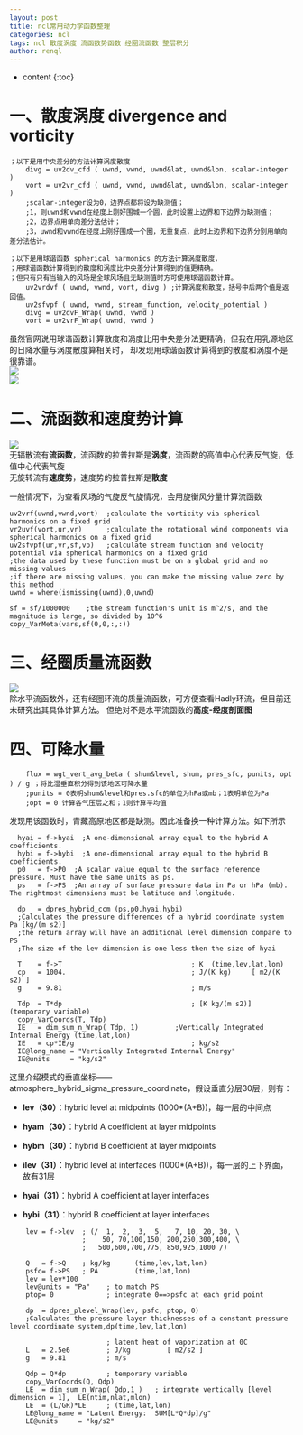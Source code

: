 ```yaml
---
layout: post
title: ncl常用动力学函数整理
categories: ncl
tags: ncl 散度涡度 流函数势函数 经圈流函数 整层积分
author: renql
---
```


* content
{:toc}

# 一、散度涡度 divergence and vorticity #
```
；以下是用中央差分的方法计算涡度散度
	divg = uv2dv_cfd ( uwnd, vwnd, uwnd&lat, uwnd&lon, scalar-integer )
	vort = uv2vr_cfd ( uwnd, vwnd, uwnd&lat, uwnd&lon, scalar-integer )
	;scalar-integer设为0，边界点都将设为缺测值；
	;1，则uwnd和vwnd在经度上刚好围城一个圆，此时设置上边界和下边界为缺测值；
	;2，边界点用单向差分法估计；
	;3，uwnd和vwnd在经度上刚好围成一个圈，无重复点，此时上边界和下边界分别用单向差分法估计。
	
；以下是用球谐函数 spherical harmonics 的方法计算涡度散度，  
；用球谐函数计算得到的散度和涡度比中央差分计算得到的值更精确。  
；但只有只有当输入的风场是全球风场且无缺测值时方可使用球谐函数计算。  
	uv2vrdvf ( uwnd, vwnd, vort, divg ) ;计算涡度和散度，括号中后两个值是返回值。  
	uv2sfvpf ( uwnd, vwnd, stream_function, velocity_potential )   
	divg = uv2dvF_Wrap( uwnd, vwnd )
	vort = uv2vrF_Wrap( uwnd, vwnd )
``` 




虽然官网说用球谐函数计算散度和涡度比用中央差分法更精确，但我在用乳源地区的日降水量与涡度散度算相关时，
却发现用球谐函数计算得到的散度和涡度不是很靠谱。  
![](http://wx3.sinaimg.cn/large/006APL3qgy1fosp01jvhkj31j60t14qp.jpg)  
![](http://wx3.sinaimg.cn/large/006APL3qgy1fosp033kxoj31j60ub4qp.jpg)  

# 二、流函数和速度势计算 #  
![](http://wx4.sinaimg.cn/large/006fa9Xlgy1g19omn0hncj30ou0huwka.jpg)   
无辐散流有**流函数**，流函数的拉普拉斯是**涡度**，流函数的高值中心代表反气旋，低值中心代表气旋    
无旋转流有**速度势**，速度势的拉普拉斯是**散度**

一般情况下，为查看风场的气旋反气旋情况，会用旋衡风分量计算流函数   
```
uv2vrf(uwnd,vwnd,vort)  ;calculate the vorticity via spherical harmonics on a fixed grid   
vr2uvf(vort,ur,vr)      ;calculate the rotational wind components via spherical harmonics on a fixed grid    
uv2sfvpf(ur,vr,sf,vp)   ;calculate stream function and velocity potential via spherical harmonics on a fixed grid
;the data used by these function must be on a global grid and no missing values    
;if there are missing values, you can make the missing value zero by this method
uwnd = where(ismissing(uwnd),0,uwnd)

sf = sf/1000000    ;the stream function's unit is m^2/s, and the magnitude is large, so divided by 10^6
copy_VarMeta(vars,sf(0,0,:,:))
```   

# 三、经圈质量流函数 #  
![](https://image2.slideserve.com/4148663/slide12-n.jpg)    
除水平流函数外，还有经圈环流的质量流函数，可方便查看Hadly环流，但目前还未研究出其具体计算方法。
但绝对不是水平流函数的**高度-经度剖面图**


# 四、可降水量 #
```
	flux = wgt_vert_avg_beta ( shum&level, shum, pres_sfc, punits, opt ) / g ；将比湿垂直积分得到该地区可降水量
	;punits = 0表明shum&level和pres.sfc的单位为hPa或mb；1表明单位为Pa
	;opt = 0 计算各气压层之和；1则计算平均值
```
发现用该函数时，青藏高原地区都是缺测。因此准备换一种计算方法。如下所示

```
  hyai = f->hyai  ;A one-dimensional array equal to the hybrid A coefficients.
  hybi = f->hybi  ;A one-dimensional array equal to the hybrid B coefficients.
  p0   = f->P0  ;A scalar value equal to the surface reference pressure. Must have the same units as ps.
  ps   = f->PS  ;An array of surface pressure data in Pa or hPa (mb). The rightmost dimensions must be latitude and longitude.
  
  dp   = dpres_hybrid_ccm (ps,p0,hyai,hybi)  
  ;Calculates the pressure differences of a hybrid coordinate system Pa [kg/(m s2)]   
  ;the return array will have an additional level dimension compare to PS  
  ;The size of the lev dimension is one less then the size of hyai

  T    = f->T                                ; K  (time,lev,lat,lon)
  cp   = 1004.                               ; J/(K kg)     [ m2/(K s2) ]
  g    = 9.81                                ; m/s
  
  Tdp  = T*dp                                ; [K kg/(m s2)]   (temporary variable)
  copy_VarCoords(T, Tdp)
  IE   = dim_sum_n_Wrap( Tdp, 1) 	     ;Vertically Integrated Internal Energy (time,lat,lon)
  IE   = cp*IE/g                             ; kg/s2  
  IE@long_name = "Vertically Integrated Internal Energy"
  IE@units     = "kg/s2"
```

这里介绍模式的垂直坐标——atmosphere_hybrid_sigma_pressure_coordinate，假设垂直分层30层，则有：  

- **lev（30）**：hybrid level at midpoints (1000*(A+B))，每一层的中间点  
- **hyam（30）**：hybrid A coefficient at layer midpoints   
- **hybm（30）**：hybrid B coefficient at layer midpoints   

- **ilev（31）**：hybrid level at interfaces (1000*(A+B))，每一层的上下界面，故有31层   
- **hyai（31）**：hybrid A coefficient at layer interfaces   
- **hybi（31）**：hybrid B coefficient at layer interfaces   


```
    lev = f->lev  ; (/  1,  2,  3,  5,   7, 10, 20, 30, \
                  ;    50, 70,100,150, 200,250,300,400, \
                  ;   500,600,700,775, 850,925,1000 /)

    Q   = f->Q    ; kg/kg      (time,lev,lat,lon)
    psfc= f->PS   ; PA         (time,lat,lon)
    lev = lev*100
    lev@units = "Pa"    ; to match PS
    ptop= 0             ; integrate 0==>psfc at each grid point

    dp  = dpres_plevel_Wrap(lev, psfc, ptop, 0) 
    ;Calculates the pressure layer thicknesses of a constant pressure level coordinate system,dp(time,lev,lat,lon)
    
                        ; latent heat of vaporization at 0C
    L   = 2.5e6         ; J/kg         [ m2/s2 ]
    g   = 9.81          ; m/s
    
    Qdp = Q*dp          ; temporary variable               
    copy_VarCoords(Q, Qdp)                   
    LE  = dim_sum_n_Wrap( Qdp,1 )   ; integrate vertically [level dimension = 1],  LE(ntim,nlat,mlon)
    LE  = (L/GR)*LE     ; (time,lat,lon)
    LE@long_name = "Latent Energy:  SUM[L*Q*dp]/g"
    LE@units     = "kg/s2"
```
